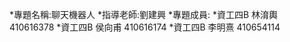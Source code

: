 *專題名稱:聊天機器人
*指導老師:劉建興
*專題成員:
        *資工四B 林淯輿 410616378
        *資工四B 侯向甫 410616174
        *資工四B 李明熹 410654114
        
        
        
